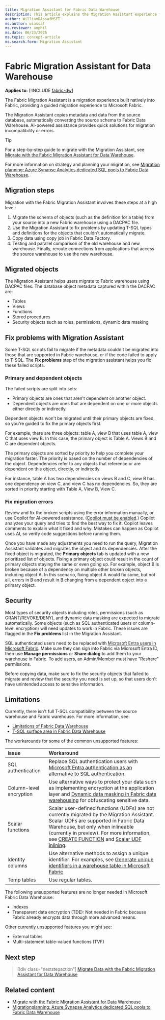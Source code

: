 ```yaml
---
title: Migration Assistant for Fabric Data Warehouse
description: This article explains the Migration Assistant experience for Fabric Data Warehouse.
author: WilliamDAssafMSFT
ms.author: wiassaf
ms.reviewer: anphil
ms.date: 06/23/2025
ms.topic: concept-article
ms.search.form: Migration Assistant
---
```

# Fabric Migration Assistant for Data Warehouse

**Applies to:** [!INCLUDE [fabric-dw](../data-warehouse/includes/applies-to-version/fabric-dw.md)]

The Fabric Migration Assistant is a migration experience built natively into Fabric, providing a guided migration experience to Microsoft Fabric. 

The Migration Assistant copies metadata and data from the source database, automatically converting the source schema to Fabric Data Warehouse. AI-powered assistance provides quick solutions for migration incompatibility or errors.

> [!TIP]
> For a step-by-step guide to migrate with the Migration Assistant, see [Migrate with the Fabric Migration Assistant for Data Warehouse](migrate-with-migration-assistant.md).
>
> For more information on strategy and planning your migration, see [Migration​ planning: ​Azure Synapse Analytics dedicated SQL pools to Fabric Data Warehouse](migration-synapse-dedicated-sql-pool-warehouse.md).

## Migration steps

Migration with the Fabric Migration Assistant involves these steps at a high level:

1. Migrate the schema of objects (such as the definition for a table) from your source into a new Fabric warehouse using a DACPAC file.
1. Use the Migration Assistant to fix problems by updating T-SQL types and definitions for the objects that couldn't automatically migrate.
1. Copy data using copy job in Fabric Data Factory.
1. Testing and parallel comparison of the old warehouse and new warehouse. Finally, reroute connections from applications that access the source warehouse to use the new warehouse.

## Migrated objects

The Migration Assistant helps users migrate to Fabric warehouse using DACPAC files. The database object metadata captured within the DACPAC are:

-   Tables
-   Views
-   Functions
-   Stored procedures
-   Security objects such as roles, permissions, dynamic data masking

## Fix problems with Migration Assistant

Some T-SQL scripts fail to migrate if the metadata couldn't be migrated into those that are supported in Fabric warehouse, or if the code failed to apply to T-SQL. The **Fix problems** step of the migration assistant helps you fix these failed scripts.

### Primary and dependent objects

The failed scripts are split into sets:

-   Primary objects are ones that aren't dependent on another object.
-   Dependent objects are ones that are dependent on one or more objects either directly or indirectly.

Dependent objects won't be migrated until their primary objects are fixed, so you're guided to fix the primary objects first.

For example, there are three objects: table A, view B that uses table A, view C that uses view B. In this case, the primary object is Table A. Views B and C are dependent objects. 

The primary objects are sorted by priority to help you complete your migration faster. The priority is based on the number of dependencies of the object. Dependencies refer to any objects that reference or are dependent on this object, directly, or indirectly. 

For instance, table A has two dependencies on views B and C, view B has one dependency on view C, and view C has no dependencies. So, they are sorted in priority starting with Table A, View B, View C.

### Fix migration errors

Review and fix the broken scripts using the error information manually, or use Copilot for AI-powered assistance. ([Copilot must be enabled](copilot.md#enable-copilot).) Copilot analyzes your query and tries to find the best way to fix it. Copilot leaves comments to explain what it fixed and why. Mistakes can happen as Copilot uses AI, so verify code suggestions before running them.

Once you have made any adjustments you need to run the query, Migration Assistant validates and migrates the object and its dependencies. After the fixed object is migrated, the **Primary objects** tab is updated with a new prioritized list of objects. Fixing a primary object could result in the count of primary objects staying the same or even going up. For example, object B is broken because of a dependency on multiple other broken objects, including object A. In this scenario, fixing object A would fix some, but not all, errors in B and result in B changing from a dependent object into a primary object.

## Security

Most types of security objects including roles, permissions (such as GRANT/REVOKE/DENY), and dynamic data masking are expected to migrate automatically. Some objects (such as SQL authenticated users or column-level encryption) will need updates to work in Fabric. These issues are flagged in the **Fix problems** list in the Migration Assistant.

SQL authenticated users need to be replaced with [Microsoft Entra users in Microsoft Fabric](entra-id-authentication.md#workspace-setting). Make sure they can sign into Fabric via Microsoft Entra ID, then use **Manage permissions** or **Share dialog** to add them to your warehouse in Fabric. To add users, an Admin/Member must have "Reshare" permissions.

Before copying data, make sure to fix the security objects that failed to migrate and review that the security you need is set up, so that users don't have unintended access to sensitive information.

## Limitations

Currently, there isn't full T-SQL compatibility between the source warehouse and Fabric warehouse. For more information, see: 

- [Limitations of Fabric Data Warehouse](limitations.md) 
- [T-SQL surface area in Fabric Data Warehouse](tsql-surface-area.md)

The workarounds for some of the common unsupported features:

| Issue | Workaround |
| :-- | :-- |
| SQL authentication | Replace SQL authentication users with [Microsoft Entra authentication as an alternative to SQL authentication](entra-id-authentication.md). |
| Column-level encryption | Use alternative ways to protect your data such as implementing encryption at the application layer and [Dynamic data masking in Fabric data warehousing](dynamic-data-masking.md) for obfuscating sensitive data. |
| Scalar functions | Scalar user-defined functions (UDFs) are not currently migrated by the Migration Assistant. Scalar UDFs are supported in Fabric Data Warehouse, but only when inlineable (currently in preview). For more information, see [CREATE FUNCTION](/sql/t-sql/statements/create-function-sql-data-warehouse?view=fabric&preserve-view=true) and [Scalar UDF inlining](/sql/relational-databases/user-defined-functions/scalar-udf-inlining?view=fabric&preserve-view=true). |
| Identity columns | Use alternative methods to assign a unique identifier. For examples, see [Generate unique identifiers in a warehouse table in Microsoft Fabric](generate-unique-identifiers.md) |
| Temp tables | Use regular tables. |

The following unsupported features are no longer needed in Microsoft Fabric Data Warehouse:

- Indexes
- Transparent data encryption (TDE): Not needed in Fabric because Fabric already encrypts data through more advanced means.

Other currently unsupported features you might see:

-   External tables
-   Multi-statement table-valued functions (TVF)

## Next step

> [!div class="nextstepaction"]
> [Migrate Data with the Fabric Migration Assistant for Data Warehouse](migrate-with-migration-assistant.md)

## Related content

- [Migrate with the Fabric Migration Assistant for Data Warehouse](migrate-with-migration-assistant.md)
- [Migration​ planning: ​Azure Synapse Analytics dedicated SQL pools to Fabric Data Warehouse](migration-synapse-dedicated-sql-pool-warehouse.md)
